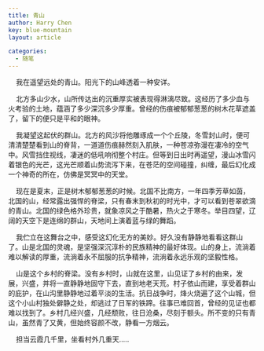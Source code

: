 ```yaml
---
title: 青山
author: Harry Chen
key: blue-mountain
layout: article

categories:
  - 随笔
---
```


    我在遥望远处的青山。阳光下的山峰透着一种安详。

    北方多山少水，山所传达出的沉重厚实被表现得淋漓尽致。这经历了多少血与火考验的土地，蕴涵了多少深沉多少厚重。曾经的伤痕被郁郁葱葱的树木花草遮盖了，留下的便只是平和的眼神。

    我凝望这起伏的群山。北方的风沙将他雕琢成一个个丘陵，冬雪封山时，便可清清楚楚看到山的脊背，一道道伤痕赫然刻入肌肤，一种苍凉弥漫在凄冷的空气中。风雪挡住视线，凄迷的低吼响彻整个村庄。但等到日出时再遥望，漫山冰雪闪着银色的光芒，这光芒顺着山势流泻下来，在苍茫的空间碰撞，纠缠，最后幻化成一个神奇的所在，仿佛是冥冥中的天堂。

    现在是夏末，正是树木郁郁葱葱的时候。北国不比南方，一年四季芳草如茵，北国的山，经常露出强悍的脊梁，只有春末到秋初的时光中，才可以看到苍翠欲滴的青山。北国的绿色格外珍贵，就象凉风之于酷暑，热火之于寒冬。举目四望，辽阔的天空下是连绵的群山，天地间上演着蓝与绿的舞蹈。

    我伫立在这舞台之中，感受这幻化无方的美妙。好久没有静静地看看这群山了。山是北国的灵魂，是坚强深沉淳朴的民族精神的最好体现。山的身上，流淌着难以解读的厚重，流淌着永不屈服的抗争精神，流淌着永远乐观的坚毅性格。

    山是这个乡村的脊梁。没有乡村时，山就在这里，山见证了乡村的由来，发展，兴盛，并将一直静静地固守下去，直到地老天荒。村子依山而建，享受着群山的庇护，在山沟里静静地过着平淡的生活。抗日战争时，烽火烧遍了这个山城，但这个小山村独处僻静之处，却逃过了日军的铁蹄。往事已难回首，曾经的见证也都难以找到了。乡村几经兴盛，几经颓败，往日沧桑，尽刻于额头。所不变的只有青山，虽然青了又黄，但始终容颜不改，静看一方烟云。

    担当云霞几千里，坐看村外几重天…..
